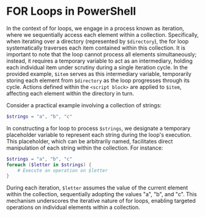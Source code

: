 # FOR Loops in PowerShell

In the context of for loops, we engage in a process known as iteration, where we sequentially access each element within a collection. Specifically, when iterating over a directory (represented by `$directory`), the for loop systematically traverses each item contained within this collection. It is important to note that the loop cannot process all elements simultaneously; instead, it requires a temporary variable to act as an intermediary, holding each individual item under scrutiny during a single iteration cycle. In the provided example, `$item` serves as this intermediary variable, temporarily storing each element from `$directory` as the loop progresses through its cycle. Actions defined within the `<script block>` are applied to `$item`, affecting each element within the directory in turn.

Consider a practical example involving a collection of strings:
```powershell
$strings = "a", "b", "c"
```
In constructing a for loop to process `$strings`, we designate a temporary placeholder variable to represent each string during the loop's execution. This placeholder, which can be arbitrarily named, facilitates direct manipulation of each string within the collection. For instance:
```powershell
$strings = "a", "b", "c"
foreach ($letter in $strings) {
    # Execute an operation on $letter
}
```
During each iteration, `$letter` assumes the value of the current element within the collection, sequentially adopting the values "a", "b", and "c". This mechanism underscores the iterative nature of for loops, enabling targeted operations on individual elements within a collection.
